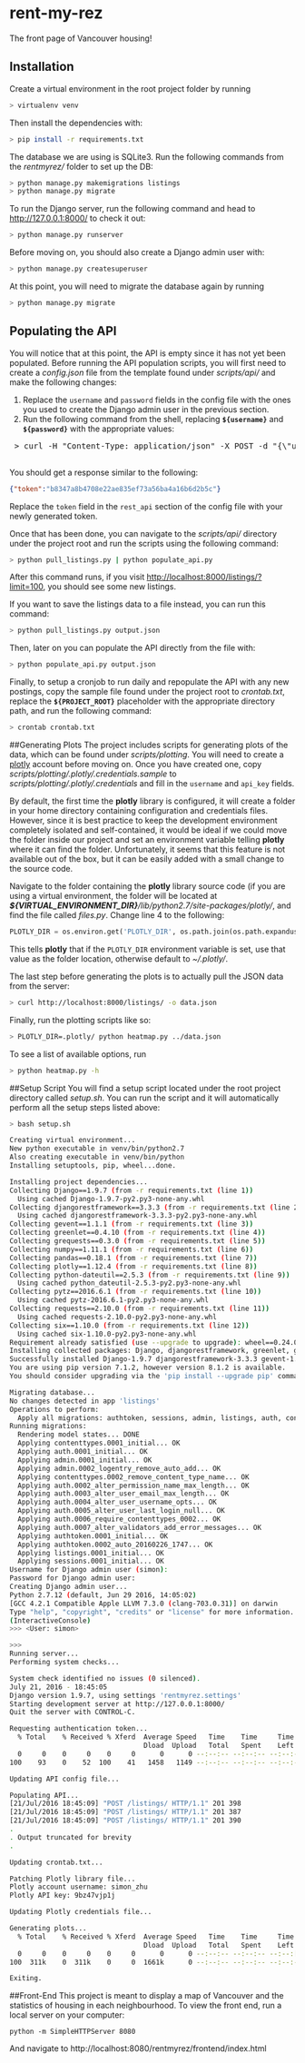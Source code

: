 # rent-my-rez
The front page of Vancouver housing!

## Installation
Create a virtual environment in the root project folder by running

```bash
> virtualenv venv
```

Then install the dependencies with:

```bash
> pip install -r requirements.txt
```

The database we are using is SQLite3. Run the following commands from the *rentmyrez/* folder to set up the DB:

```bash
> python manage.py makemigrations listings
> python manage.py migrate
```

To run the Django server, run the following command and head to http://127.0.0.1:8000/ to check it out:

```bash
> python manage.py runserver
```

Before moving on, you should also create a Django admin user with:

```bash
> python manage.py createsuperuser
```

At this point, you will need to migrate the database again by running

```bash
> python manage.py migrate
```

## Populating the API
You will notice that at this point, the API is empty since it has not yet been populated. Before running the API population scripts, you will first need to create a *config.json* file from the template found under *scripts/api/* and make the following changes:

1. Replace the `username` and `password` fields in the config file with the ones you used to create the Django admin user in the previous section.
2. Run the following command from the shell, replacing **`${username}`** and **`${password}`** with the appropriate values:

 <pre>
 > curl -H "Content-Type: application/json" -X POST -d "{\"username\": \"<b>${username}</b>\", \"password\": \"<b>${password}</b>\"}" http://localhost:8000/api-token-auth/
 </pre>

 You should get a response similar to the following:

 ```json
 {"token":"b8347a8b4708e22ae835ef73a56ba4a16b6d2b5c"}
 ```

 Replace the `token` field in the `rest_api` section of the config file with your newly generated token.

Once that has been done, you can navigate to the *scripts/api/* directory under the project root and run the scripts using the following command:

```bash
> python pull_listings.py | python populate_api.py
```

After this command runs, if you visit [http://localhost:8000/listings/?limit=100](http://localhost:8000/listings/?limit=100), you should see some new listings.

If you want to save the listings data to a file instead, you can run this command:

```bash
> python pull_listings.py output.json
```

Then, later on you can populate the API directly from the file with:

```bash
> python populate_api.py output.json
```

Finally, to setup a cronjob to run daily and repopulate the API with any new postings, copy the sample file found under the project root to *crontab.txt*, replace the **`${PROJECT_ROOT}`** placeholder with the appropriate directory path, and run the following command:

```bash
> crontab crontab.txt
```

##Generating Plots
The project includes scripts for generating plots of the data, which can be found under *scripts/plotting*. You will need to create a [plotly](https://plot.ly/) account before moving on. Once you have created one, copy *scripts/plotting/.plotly/.credentials.sample* to *scripts/plotting/.plotly/.credentials* and fill in the `username` and `api_key` fields.

By default, the first time the **plotly** library is configured, it will create a folder in your home directory containing configuration and credentials files. However, since it is best practice to keep the development environment completely isolated and self-contained, it would be ideal if we could move the folder inside our project and set an environment variable telling **plotly** where it can find the folder. Unfortunately, it seems that this feature is not available out of the box, but it can be easily added with a small change to the source code.

Navigate to the folder containing the **plotly** library source code (if you are using a virtual environment, the folder will be located at *<b>${VIRTUAL\_ENVIRONMENT\_DIR}</b>/lib/python2.7/site-packages/plotly/*, and find the file called *files.py*. Change line 4 to the following:

```python
PLOTLY_DIR = os.environ.get('PLOTLY_DIR', os.path.join(os.path.expanduser("~"), ".plotly"))
```

This tells **plotly** that if the `PLOTLY_DIR` environment variable is set, use that value as the folder location, otherwise default to *~/.plotly/*.

The last step before generating the plots is to actually pull the JSON data from the server:

```bash
> curl http://localhost:8000/listings/ -o data.json
```

Finally, run the plotting scripts like so:

```bash
> PLOTLY_DIR=.plotly/ python heatmap.py ../data.json
```

To see a list of available options, run

```bash
> python heatmap.py -h
```

##Setup Script
You will find a setup script located under the root project directory called *setup.sh*. You can run the script and it will automatically perform all the setup steps listed above:

```bash
> bash setup.sh

Creating virtual environment...
New python executable in venv/bin/python2.7
Also creating executable in venv/bin/python
Installing setuptools, pip, wheel...done.

Installing project dependencies...
Collecting Django==1.9.7 (from -r requirements.txt (line 1))
  Using cached Django-1.9.7-py2.py3-none-any.whl
Collecting djangorestframework==3.3.3 (from -r requirements.txt (line 2))
  Using cached djangorestframework-3.3.3-py2.py3-none-any.whl
Collecting gevent==1.1.1 (from -r requirements.txt (line 3))
Collecting greenlet==0.4.10 (from -r requirements.txt (line 4))
Collecting grequests==0.3.0 (from -r requirements.txt (line 5))
Collecting numpy==1.11.1 (from -r requirements.txt (line 6))
Collecting pandas==0.18.1 (from -r requirements.txt (line 7))
Collecting plotly==1.12.4 (from -r requirements.txt (line 8))
Collecting python-dateutil==2.5.3 (from -r requirements.txt (line 9))
  Using cached python_dateutil-2.5.3-py2.py3-none-any.whl
Collecting pytz==2016.6.1 (from -r requirements.txt (line 10))
  Using cached pytz-2016.6.1-py2.py3-none-any.whl
Collecting requests==2.10.0 (from -r requirements.txt (line 11))
  Using cached requests-2.10.0-py2.py3-none-any.whl
Collecting six==1.10.0 (from -r requirements.txt (line 12))
  Using cached six-1.10.0-py2.py3-none-any.whl
Requirement already satisfied (use --upgrade to upgrade): wheel==0.24.0 in ./venv/lib/python2.7/site-packages (from -r requirements.txt (line 13))
Installing collected packages: Django, djangorestframework, greenlet, gevent, requests, grequests, numpy, pytz, six, python-dateutil, pandas, plotly
Successfully installed Django-1.9.7 djangorestframework-3.3.3 gevent-1.1.1 greenlet-0.4.10 grequests-0.3.0 numpy-1.11.1 pandas-0.18.1 plotly-1.12.4 python-dateutil-2.5.3 pytz-2016.6.1 requests-2.10.0 six-1.10.0
You are using pip version 7.1.2, however version 8.1.2 is available.
You should consider upgrading via the 'pip install --upgrade pip' command.

Migrating database...
No changes detected in app 'listings'
Operations to perform:
  Apply all migrations: authtoken, sessions, admin, listings, auth, contenttypes
Running migrations:
  Rendering model states... DONE
  Applying contenttypes.0001_initial... OK
  Applying auth.0001_initial... OK
  Applying admin.0001_initial... OK
  Applying admin.0002_logentry_remove_auto_add... OK
  Applying contenttypes.0002_remove_content_type_name... OK
  Applying auth.0002_alter_permission_name_max_length... OK
  Applying auth.0003_alter_user_email_max_length... OK
  Applying auth.0004_alter_user_username_opts... OK
  Applying auth.0005_alter_user_last_login_null... OK
  Applying auth.0006_require_contenttypes_0002... OK
  Applying auth.0007_alter_validators_add_error_messages... OK
  Applying authtoken.0001_initial... OK
  Applying authtoken.0002_auto_20160226_1747... OK
  Applying listings.0001_initial... OK
  Applying sessions.0001_initial... OK
Username for Django admin user (simon):
Password for Django admin user:
Creating Django admin user...
Python 2.7.12 (default, Jun 29 2016, 14:05:02)
[GCC 4.2.1 Compatible Apple LLVM 7.3.0 (clang-703.0.31)] on darwin
Type "help", "copyright", "credits" or "license" for more information.
(InteractiveConsole)
>>> <User: simon>

>>>
Running server...
Performing system checks...

System check identified no issues (0 silenced).
July 21, 2016 - 18:45:05
Django version 1.9.7, using settings 'rentmyrez.settings'
Starting development server at http://127.0.0.1:8000/
Quit the server with CONTROL-C.

Requesting authentication token...
  % Total    % Received % Xferd  Average Speed   Time    Time     Time  Current
                                 Dload  Upload   Total   Spent    Left  Speed
  0     0    0     0    0     0      0      0 --:--:-- --:--:-- --:--:--     0[21/Jul/2016 18:45:06] "POST /api-token-auth/ HTTP/1.1" 200 52
100    93    0    52  100    41   1458   1149 --:--:-- --:--:-- --:--:--  1529

Updating API config file...

Populating API...
[21/Jul/2016 18:45:09] "POST /listings/ HTTP/1.1" 201 398
[21/Jul/2016 18:45:09] "POST /listings/ HTTP/1.1" 201 387
[21/Jul/2016 18:45:09] "POST /listings/ HTTP/1.1" 201 390
.
. Output truncated for brevity
.

Updating crontab.txt...

Patching Plotly library file...
Plotly account username: simon_zhu
Plotly API key: 9bz47vjp1j

Updating Plotly credentials file...

Generating plots...
  % Total    % Received % Xferd  Average Speed   Time    Time     Time  Current
                                 Dload  Upload   Total   Spent    Left  Speed
  0     0    0     0    0     0      0      0 --:--:-- --:--:-- --:--:[21/Jul/2016 18:45:31] "GET /listings/ HTTP/1.1" 200 318969
100  311k    0  311k    0     0  1661k      0 --:--:-- --:--:-- --:--:-- 1674k

Exiting.
```

##Front-End
This project is meant to display a map of Vancouver and the statistics of housing in each neighbourhood. To view the front end, run a local server on your computer:
```
python -m SimpleHTTPServer 8080
```
And navigate to http://localhost:8080/rentmyrez/frontend/index.html
